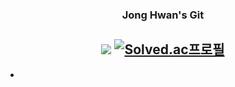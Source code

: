 <div align="center">
  
  ### Jong Hwan's Git

  <a href="https://sul1074.tistory.com/"><img src="https://img.shields.io/badge/Sul's History-E5511E?style=badge&logo=Tistory&logoColor=white"/></a> 
  <a href="https://solved.ac/profile/sul1074">[![Solved.ac프로필](http://mazassumnida.wtf/api/mini/generate_badge?boj=sul1074)](https://solved.ac/sul1074)</a>
  ---

</div>

- 

<br/>
